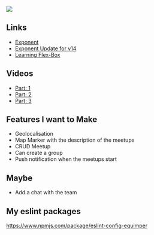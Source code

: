 ![](http://i.imgur.com/TQJYU2K.png)

## Links

- [Exponent](https://getexponent.com/)
- [Exponent Update for v14](https://blog.getexponent.com/exponent-sdk-v14-0-0-is-now-available-114def29f796#.n819ymu9i)
- [Learning Flex-Box](http://flexboxfroggy.com/)

## Videos

- [Part: 1](https://youtu.be/qmNPpoVkY2Y)
- [Part: 2](https://youtu.be/_Mb-Q_A9ofU)
- [Part: 3](https://youtu.be/QHXPwKekQ0s)

## Features I want to Make

- Geolocalisation
- Map Marker with the description of the meetups
- CRUD Meetup
- Can create a group
- Push notification when the meetups start

## Maybe

- Add a chat with the team

## My eslint packages

https://www.npmjs.com/package/eslint-config-equimper
